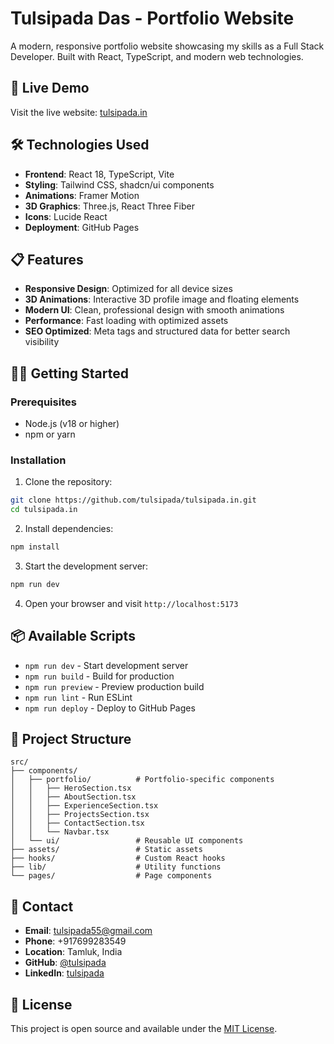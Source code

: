 # Tulsipada Das - Portfolio Website

A modern, responsive portfolio website showcasing my skills as a Full Stack Developer. Built with React, TypeScript, and modern web technologies.

## 🚀 Live Demo

Visit the live website: [tulsipada.in](https://tulsipada.in)

## 🛠️ Technologies Used

- **Frontend**: React 18, TypeScript, Vite
- **Styling**: Tailwind CSS, shadcn/ui components
- **Animations**: Framer Motion
- **3D Graphics**: Three.js, React Three Fiber
- **Icons**: Lucide React
- **Deployment**: GitHub Pages

## 📋 Features

- **Responsive Design**: Optimized for all device sizes
- **3D Animations**: Interactive 3D profile image and floating elements
- **Modern UI**: Clean, professional design with smooth animations
- **Performance**: Fast loading with optimized assets
- **SEO Optimized**: Meta tags and structured data for better search visibility

## 🏃‍♂️ Getting Started

### Prerequisites

- Node.js (v18 or higher)
- npm or yarn

### Installation

1. Clone the repository:
```bash
git clone https://github.com/tulsipada/tulsipada.in.git
cd tulsipada.in
```

2. Install dependencies:
```bash
npm install
```

3. Start the development server:
```bash
npm run dev
```

4. Open your browser and visit `http://localhost:5173`

## 📦 Available Scripts

- `npm run dev` - Start development server
- `npm run build` - Build for production
- `npm run preview` - Preview production build
- `npm run lint` - Run ESLint
- `npm run deploy` - Deploy to GitHub Pages

## 🎨 Project Structure

```
src/
├── components/
│   ├── portfolio/          # Portfolio-specific components
│   │   ├── HeroSection.tsx
│   │   ├── AboutSection.tsx
│   │   ├── ExperienceSection.tsx
│   │   ├── ProjectsSection.tsx
│   │   ├── ContactSection.tsx
│   │   └── Navbar.tsx
│   └── ui/                 # Reusable UI components
├── assets/                 # Static assets
├── hooks/                  # Custom React hooks
├── lib/                    # Utility functions
└── pages/                  # Page components
```

## 📧 Contact

- **Email**: tulsipada55@gmail.com
- **Phone**: +917699283549
- **Location**: Tamluk, India
- **GitHub**: [@tulsipada](https://github.com/tulsipada)
- **LinkedIn**: [tulsipada](https://linkedin.com/in/tulsipada)

## 📄 License

This project is open source and available under the [MIT License](LICENSE).